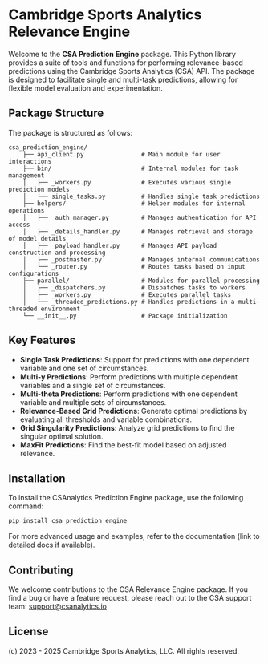 # Cambridge Sports Analytics Relevance Engine

Welcome to the **CSA Prediction Engine** package. This Python library provides a suite of tools and functions for performing relevance-based predictions using the Cambridge Sports Analytics (CSA) API. The package is designed to facilitate single and multi-task predictions, allowing for flexible model evaluation and experimentation.

## Package Structure

The package is structured as follows:

```
csa_prediction_engine/
    ├── api_client.py                # Main module for user interactions
    ├── bin/                         # Internal modules for task management
    │   ├── _workers.py              # Executes various single prediction models
    │   └── single_tasks.py          # Handles single task predictions
    ├── helpers/                     # Helper modules for internal operations
    │   ├── _auth_manager.py         # Manages authentication for API access
    │   ├── _details_handler.py      # Manages retrieval and storage of model details
    │   ├── _payload_handler.py      # Manages API payload construction and processing
    │   ├── _postmaster.py           # Manages internal communications
    │   └── _router.py               # Routes tasks based on input configurations
    ├── parallel/                    # Modules for parallel processing
    │   ├── _dispatchers.py          # Dispatches tasks to workers
    │   ├── _workers.py              # Executes parallel tasks
    │   └── _threaded_predictions.py # Handles predictions in a multi-threaded environment
    └── __init__.py                  # Package initialization
```

## Key Features

- **Single Task Predictions**: Support for predictions with one dependent variable and one set of circumstances.
- **Multi-y Predictions**: Perform predictions with multiple dependent variables and a single set of circumstances.
- **Multi-theta Predictions**: Perform predictions with one dependent variable and multiple sets of circumstances.
- **Relevance-Based Grid Predictions**: Generate optimal predictions by evaluating all thresholds and variable combinations.
- **Grid Singularity Predictions**: Analyze grid predictions to find the singular optimal solution.
- **MaxFit Predictions**: Find the best-fit model based on adjusted relevance.

## Installation

To install the CSAnalytics Prediction Engine package, use the following command:

```bash
pip install csa_prediction_engine
```

For more advanced usage and examples, refer to the documentation (link to detailed docs if available).

## Contributing

We welcome contributions to the CSA Relevance Engine package. If you find a bug or have a feature request, please reach out to the CSA support team: support@csanalytics.io

## License

(c) 2023 - 2025 Cambridge Sports Analytics, LLC. All rights reserved.
